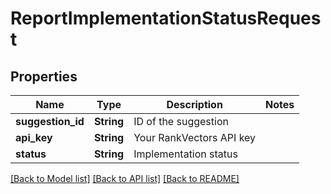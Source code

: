 # ReportImplementationStatusRequest

## Properties

Name | Type | Description | Notes
------------ | ------------- | ------------- | -------------
**suggestion_id** | **String** | ID of the suggestion | 
**api_key** | **String** | Your RankVectors API key | 
**status** | **String** | Implementation status | 

[[Back to Model list]](../README.md#documentation-for-models) [[Back to API list]](../README.md#documentation-for-api-endpoints) [[Back to README]](../README.md)


